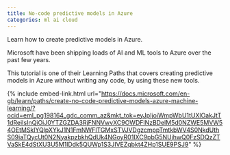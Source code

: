 ```yaml
---
title: No-code predictive models in Azure
categories: ml ai cloud
---
```


Learn how to create predictive models in Azure.

<!-- - -->

Microsoft have been shipping loads of AI and ML tools to Azure over the past few years.

This tutorial is one of their Learning Paths that covers creating predictive models in Azure without writing any code, by using these new tools.

{% include embed-link.html url="https://docs.microsoft.com/en-gb/learn/paths/create-no-code-predictive-models-azure-machine-learning/?ocid=eml_pg198164_gdc_comm_az&mkt_tok=eyJpIjoiWmpWbU1tUXlOakJtT1dReiIsInQiOiJ0YTZGZDA3RjFNNVwvXC9OWDFlNzBDelM5d0NZWE5MVW54OEtMSklYQlpXYkJ1N1FmNWFlTGMxSTVJVDgzcmppTmtkbWV4S0NkdUthS09iaTQycUt0N2NyakpzbkhQdUk4NGoyR01IXC9pbG5NUjhwQ0FzSDQzZTVaSkE4dStXU3U5M1lDdk5QUWp1S3JIVEZqbkt4ZHp1SUE9PSJ9" %}